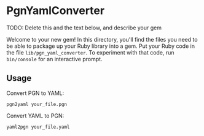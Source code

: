 # PgnYamlConverter

TODO: Delete this and the text below, and describe your gem

Welcome to your new gem! In this directory, you'll find the files you need to be able to package up your Ruby library into a gem. Put your Ruby code in the file `lib/pgn_yaml_converter`. To experiment with that code, run `bin/console` for an interactive prompt.

## Usage

Convert PGN to YAML:

`pgn2yaml your_file.pgn`

Convert YAML to PGN:

`yaml2pgn your_file.yaml`


